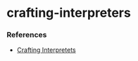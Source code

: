 # crafting-interpreters

### References

- [Crafting Interpretets](https://craftinginterpreters.com/)
